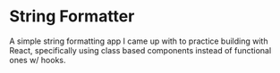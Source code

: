 # String Formatter

A simple string formatting app I came up with to practice building with React, specifically using class based components instead of functional ones w/ hooks.
